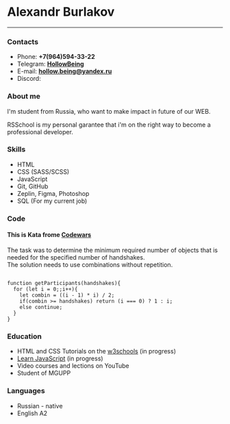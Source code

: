 # Alexandr Burlakov  

----------  

### Contacts  

* Phone: **+7(964)594-33-22**  
* Telegram: **[HollowBeing](https://t.me/HollowBeing)**  
* E-mail: **hollow.being@yandex.ru**  
* Discord: 

### About me

I'm student from Russia, who want to make impact in future of our WEB.

RSSchool is my personal garantee that i'm on the right way to become a professional developer.

### Skills  

* HTML  
* CSS (SASS/SCSS)  
* JavaScript   
* Git, GitHub  
* Zeplin, Figma, Photoshop  
* SQL (For my current job)  

### Code  

#### **This is Kata frome [Codewars](https://www.codewars.com)**  
The task was to determine the minimum required number of objects that is needed for the specified number of handshakes.  
The solution needs to use combinations without repetition. 

```  

function getParticipants(handshakes){
  for (let i = 0;;i++){
    let combin = ((i - 1) * i) / 2;
    if(combin >= handshakes) return (i === 0) ? 1 : i;
    else continue;
  }
}

```  

### Education

* HTML and CSS Tutorials on the [w3schools](https://www.w3schools.com/) (in progress)  
* [Learn JavaScript](https://learn.javascript.ru/) (in progress)  
* Video courses and lections on YouTube  
* Student of MGUPP  

### Languages

* Russian - native
* English A2
